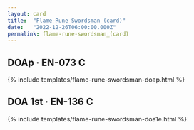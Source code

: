 ```yaml
---
layout: card
title:  "Flame-Rune Swordsman (card)"
date:   "2022-12-26T06:00:00.000Z"
permalink: flame-rune-swordsman_(card)
---
```


## DOAp &middot; EN-073 C

{% include templates/flame-rune-swordsman-doap.html %}


## DOA 1st &middot; EN-136 C

{% include templates/flame-rune-swordsman-doa1e.html %}
